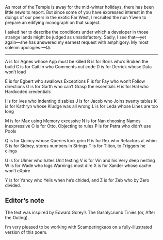 As most of the Temple is away for the mid-winter holidays, there has been little news to report.  But since some of you have expressed interest in the doings of our peers in the exotic Far West, I recruited the nun Yíwen to prepare an edifying monograph on that subject.

I asked her to describe the conditions under which a developer in those strange lands might be judged as unsatisfactory.  Sadly, I see that—yet again—she has answered my earnest request with amphigory.  My most solemn apologies.—Qi.

----------

A is for Agnes whose App must be killed  B is for Boris who’s Broken the build  C is for Caitlin who Comments out code  D is for Derrick whose Data won’t load

E is for Egbert who swallows Exceptions  F is for Fay who won’t Follow directions  G is for Garth who can’t Grasp the essentials  H is for Hal who Hardcoded credentials

I is for Ives who Indenting disables  J is for Jacob who Joins twenty tables  K is for Kathryn whose Kludge was all wrong  L is for Leda whose Lines are too long

M is for Max using Memory excessive  N is for Nan choosing Names inexpressive  O is for Otto, Objecting to rules  P is for Petra who didn’t use Pools

Q is for Quincy whose Queries look grim  R is for Rex who Refactors at whim  S is for Sidney, stores numbers in Strings  T is for Tilton, to Triggers he clings

U is for Ulmer who hates Unit testing  V is for Vin and his Very deep nesting  W is for Wade who logs Warnings most dire  X is for Xander whose cache won’t eXpire

Y is for Yancy who Yells when he’s chided, and  Z is for Zeb who by Zero divided.

## Editor’s note

The text was inspired by Edward Gorey’s The Gashlycrumb Tinies (or, After the Outing).

I’m very pleased to be working with Scamperingkaos on a fully-illustrated version of this poem. 
